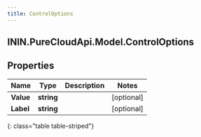 ```yaml
---
title: ControlOptions
---
```

## ININ.PureCloudApi.Model.ControlOptions

## Properties

|Name | Type | Description | Notes|
|------------ | ------------- | ------------- | -------------|
| **Value** | **string** |  | [optional] |
| **Label** | **string** |  | [optional] |
{: class="table table-striped"}


